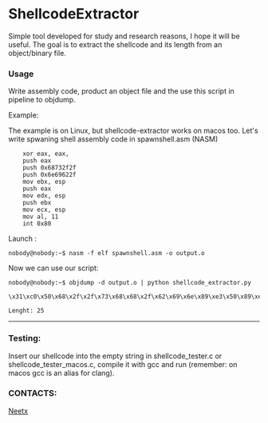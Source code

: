 ShellcodeExtractor
========

Simple tool developed for study and research reasons, I hope it will be useful.
The goal is to extract the shellcode and its length from an object/binary file.


### Usage

Write assembly code, product an object file and the use this script in pipeline to objdump.

Example:

The example is on Linux, but shellcode-extractor works on macos too.
Let's write spwaning shell assembly code in spawnshell.asm (NASM)

```
	xor eax, eax,
	push eax
	push 0x68732f2f
	push 0x6e69622f
	mov ebx, esp
	push eax
	mov edx, esp
	push ebx
	mov ecx, esp
	mov al, 11
	int 0x80
```

Launch : 
```
nobody@nobody:~$ nasm -f elf spawnshell.asm -o output.o
```

Now we can use our script: 
```
nobody@nobody:~$ objdump -d output.o | python shellcode_extractor.py

\x31\xc0\x50\x68\x2f\x2f\x73\x68\x68\x2f\x62\x69\x6e\x89\xe3\x50\x89\xe2\x53\x89\xe1\xb0\x0b\xcd\x80

Lenght: 25
```
---
### Testing:

Insert our shellcode into the empty string in shellcode_tester.c or shellcode_tester_macos.c, compile it with gcc and run (remember: on macos gcc is an alias for clang).

### CONTACTS:
[Neetx](mailto:neetx@protonmail.com)